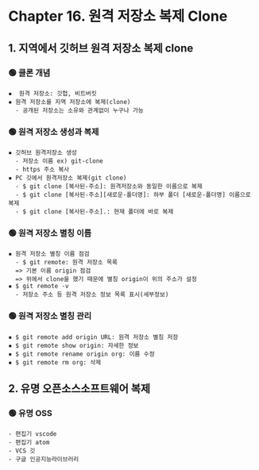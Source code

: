 # Chapter 16. 원격 저장소 복제 Clone
## 1. 지역에서 깃허브 원격 저장소 복제 clone
### 🟢 클론 개념
```
▪️  원격 저장소: 깃헙, 비트버킷
▪️ 원격 저장소를 지역 저장소에 복제(clone)
  - 공개된 저장소는 소유와 관계없이 누구나 가능 
```
### 🟢 원격 저장소 생성과 복제
```
▪️ 깃허브 원격저장소 생성
  - 저장소 이름 ex) git-clone
  - https 주소 복사
▪️ PC 깃에서 원격저장소 복제(git clone)
  - $ git clone [복사된-주소]: 원격저장소와 동일한 이름으로 복제
  - $ git clone [복사된-주소][새로운-폴더명]: 하부 폴더 [새로운-폴더명] 이름으로 복제
  - $ git clone [복사된-주소].: 현재 폴더에 바로 복제
```
### 🟢 원격 저장소 별칭 이름
```
▪️ 원격 저장소 별칭 이름 점검
  - $ git remote: 원격 저장소 목록
  => 기본 이름 origin 점검
  => 위에서 clone을 했기 때문에 별칭 origin이 위의 주소가 설정
▪️ $ git remote -v
  - 저장소 주소 등 원격 저장소 정보 목록 표시(세부정보)
```
### 🟢 원격 저장소 별칭 관리
```
▪️ $ git remote add origin URL: 원격 저장소 별칭 저장
▪️ $ git remote show origin: 자세한 정보
▪️ $ git remote rename origin org: 이름 수정
▪️ $ git remote rm org: 삭제
```
## 2. 유명 오픈소스소프트웨어 복제
### 🟢 유명 OSS
```
- 편집기 vscode
- 편집기 atom
- VCS 깃
- 구글 인공지능라이브러리
```

